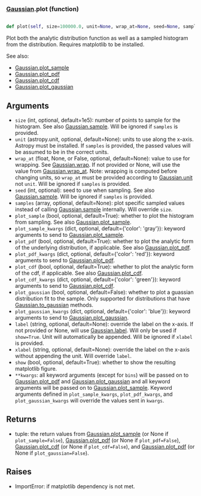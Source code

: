 ### [Gaussian](Gaussian.md).plot (function)


```py

def plot(self, size=100000.0, unit=None, wrap_at=None, seed=None, samples=None, plot_sample=True, plot_sample_kwargs={'color': 'gray'}, plot_pdf=True, plot_pdf_kwargs={'color': 'red'}, plot_cdf=False, plot_cdf_kwargs={'color': 'green'}, plot_gaussian=False, plot_gaussian_kwargs={'color': 'blue'}, label=None, xlabel=None, show=False, **kwargs)

```



Plot both the analytic distribution function as well as a sampled
histogram from the distribution.  Requires matplotlib to be installed.

See also:

* [Gaussian.plot_sample](Gaussian.plot_sample.md)
* [Gaussian.plot_pdf](Gaussian.plot_pdf.md)
* [Gaussian.plot_cdf](Gaussian.plot_cdf.md)
* [Gaussian.plot_gaussian](Gaussian.plot_gaussian.md)

Arguments
-----------
* `size` (int, optional, default=1e5): number of points to sample for
    the histogram.  See also [Gaussian.sample](Gaussian.sample.md).  Will be ignored
    if `samples` is provided.
* `unit` (astropy.unit, optional, default=None): units to use along
    the x-axis.  Astropy must be installed.  If `samples` is provided,
    the passed values will be assumed to be in the correct units.
* `wrap_at` (float, None, or False, optional, default=None): value to
    use for wrapping.  See [Gaussian.wrap](Gaussian.wrap.md).  If not provided or None,
    will use the value from [Gaussian.wrap_at](Gaussian.wrap_at.md).  Note: wrapping is
    computed before changing units, so `wrap_at` must be provided
    according to [Gaussian.unit](Gaussian.unit.md) not `unit`.  Will be ignored if
    `samples` is provided.
* `seed` (int, optional): seed to use when sampling.  See also
    [Gaussian.sample](Gaussian.sample.md).  Will be ignored if `samples` is provided.
* `samples` (array, optional, default=None): plot specific sampled
    values instead of calling [Gaussian.sample](Gaussian.sample.md) internally.  Will override
    `size`.
* `plot_sample` (bool, optional, default=True): whether to plot the
    histogram from sampling.  See also [Gaussian.plot_sample](Gaussian.plot_sample.md).
* `plot_sample_kwargs` (dict, optional, default={'color': 'gray'}):
    keyword arguments to send to [Gaussian.plot_sample](Gaussian.plot_sample.md).
* `plot_pdf` (bool, optional, default=True): whether to plot the
    analytic form of the underlying distribution, if applicable.
    See also [Gaussian.plot_pdf](Gaussian.plot_pdf.md).
* `plot_pdf_kwargs` (dict, optional, default={'color': 'red'}):
    keyword arguments to send to [Gaussian.plot_pdf](Gaussian.plot_pdf.md).
* `plot_cdf` (bool, optional, default=True): whether to plot the
    analytic form of the cdf, if applicable.
    See also [Gaussian.plot_cdf](Gaussian.plot_cdf.md).
* `plot_cdf_kwargs` (dict, optional, default={'color': 'green'}):
    keyword arguments to send to [Gaussian.plot_cdf](Gaussian.plot_cdf.md).
* `plot_gaussian` (bool, optional, default=False): whether to plot
    a guassian distribution fit to the sample.  Only supported for
    distributions that have [Gaussian.to_gaussian](Gaussian.to_gaussian.md) methods.
* `plot_gaussian_kwargs` (dict, optional, default={'color': 'blue'}):
    keyword arguments to send to [Gaussian.plot_gaussian](Gaussian.plot_gaussian.md).
* `label` (string, optional, default=None): override the label on the
    x-axis.  If not provided or None, will use [Gaussian.label](Gaussian.label.md).  Will
    only be used if `show=True`.  Unit will automatically be appended.
    Will be ignored if `xlabel` is provided.
* `xlabel` (string, optional, default=None): override the label on the
    x-axis without appending the unit.  Will override `label`.
* `show` (bool, optional, default=True): whether to show the resulting
    matplotlib figure.
* `**kwargs`: all keyword arguments (except for `bins`) will be passed
    on to [Gaussian.plot_pdf](Gaussian.plot_pdf.md) and [Gaussian.plot_gaussian](Gaussian.plot_gaussian.md) and all
    keyword arguments will be passed on to [Gaussian.plot_sample](Gaussian.plot_sample.md).
    Keyword arguments defined in `plot_sample_kwargs`,
    `plot_pdf_kwargs`, and `plot_gaussian_kwargs`
    will override the values sent in `kwargs`.

Returns
--------
* tuple: the return values from [Gaussian.plot_sample](Gaussian.plot_sample.md) (or None if
    `plot_sample=False`), [Gaussian.plot_pdf](Gaussian.plot_pdf.md) (or None if `plot_pdf=False`),
    [Gaussian.plot_cdf](Gaussian.plot_cdf.md) (or None if `plot_cdf=False`),
    and [Gaussian.plot_pdf](Gaussian.plot_pdf.md) (or None if `plot_gaussian=False`).

Raises
--------
* ImportError: if matplotlib dependency is not met.

